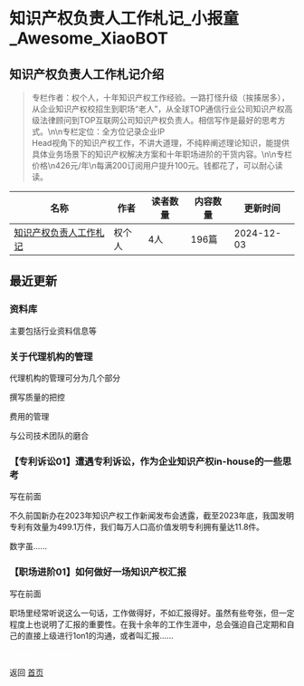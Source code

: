 # 知识产权负责人工作札记_小报童_Awesome_XiaoBOT

## 知识产权负责人工作札记介绍
> 专栏作者：权个人，十年知识产权工作经验。一路打怪升级（挨揍居多），从企业知识产权校招生到职场“老人”，从全球TOP通信行业公司知识产权高级法律顾问到TOP互联网公司知识产权负责人。相信写作是最好的思考方式。\n\n专栏定位：全方位记录企业IP  
Head视角下的知识产权工作，不讲大道理，不纯粹阐述理论知识，能提供具体业务场景下的知识产权解决方案和十年职场进阶的干货内容。\n\n专栏价格\n426元/年\n每满200订阅用户提升100元。钱都花了，可以耐心读读。  
  


|名称|作者|读者数量|内容数量|更新时间|
|---|---|---|---|---|
|[知识产权负责人工作札记](https://xiaobot.net/p/IPinsight426?refer=0b133df9-27dc-423b-8101-639049001c13)|权个人|4人|196篇|2024-12-03|

## 最近更新
### 资料库

主要包括行业资料信息等

### 关于代理机构的管理

代理机构的管理可分为几个部分

撰写质量的把控

费用的管理

与公司技术团队的磨合

### 【专利诉讼01】遭遇专利诉讼，作为企业知识产权in-house的一些思考

写在前面

不久前国新办在2023年知识产权工作新闻发布会透露，截至2023年底，我国发明专利有效量为499.1万件，我们每万人口高价值发明专利拥有量达11.8件。

数字虽......

### 【职场进阶01】如何做好一场知识产权汇报

写在前面

职场里经常听说这么一句话，工作做得好，不如汇报得好。虽然有些夸张，但一定程度上也说明了汇报的重要性。在我十余年的工作生涯中，总会强迫自己定期和自己的直接上级进行1on1的沟通，或者叫汇报......


<a href="https://github.com/Reno9527/awesome-xiaobot" style="color: white; text-decoration: none;">awesome-xiaobot</a>

返回 [首页](../README.md)
